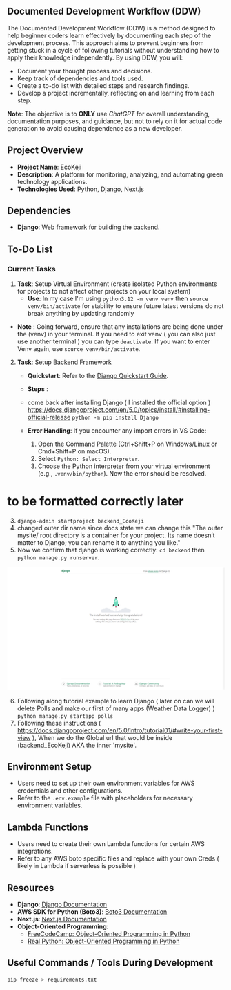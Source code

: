 ## Documented Development Workflow (DDW)

The Documented Development Workflow (DDW) is a method designed to help beginner coders learn effectively by documenting each step of the development process. This approach aims to prevent beginners from getting stuck in a cycle of following tutorials without understanding how to apply their knowledge independently. By using DDW, you will:

- Document your thought process and decisions.
- Keep track of dependencies and tools used.
- Create a to-do list with detailed steps and research findings.
- Develop a project incrementally, reflecting on and learning from each step.

**Note**: The objective is to **ONLY** use _ChatGPT_ for overall understanding, documentation purposes, and guidance, but not to rely on it for actual code generation to avoid causing dependence as a new developer.

## Project Overview

- **Project Name**: EcoKeji
- **Description**: A platform for monitoring, analyzing, and automating green technology applications.
- **Technologies Used**: Python, Django, Next.js
## Dependencies

- **Django**: Web framework for building the backend.

## To-Do List

### Current Tasks

1. **Task**: Setup Virtual Environment (create isolated Python environments for projects to not affect other projects on your local system)
   - **Use**: In my case I'm using `python3.12 -m venv venv` then `source venv/bin/activate` for stability to ensure future latest versions do not break anything by updating randomly
  - **Note** : Going forward, ensure that any installations are being done under the (venv) in your terminal. If you need to exit venv ( you can also just use another terminal ) you can type `deactivate`. If you want to enter Venv again, use `source venv/bin/activate`.

2. **Task**: Setup Backend Framework
   - **Quickstart**: Refer to the [Django Quickstart Guide](https://docs.djangoproject.com/en/5.0/intro/tutorial01/).
   - **Steps** : 
   -  come back after installing Django ( I installed the official option ) https://docs.djangoproject.com/en/5.0/topics/install/#installing-official-release `python -m pip install Django`

   - **Error Handling**: If you encounter any import errors in VS Code:
     1. Open the Command Palette (Ctrl+Shift+P on Windows/Linux or Cmd+Shift+P on macOS).
     2. Select `Python: Select Interpreter`.
     3. Choose the Python interpreter from your virtual environment (e.g., `.venv/bin/python`).
     Now the error should be resolved.

# to be formatted correctly later

  3. `django-admin startproject backend_EcoKeji`
  4. changed outer dir name since docs state we can change this "The outer mysite/ root directory is a container for your project. Its name doesn’t matter to Django; you can rename it to anything you like."
  5. Now we confirm that django is working correctly: `cd backend` then `python manage.py runserver`. 
  
  ![Working Example](images/django.png)

  6. Following along tutorial example to learn Django ( later on can we will delete Polls and make our first of many apps (Weather Data Logger) ) `python manage.py startapp polls`
  7. Following these instructions ( https://docs.djangoproject.com/en/5.0/intro/tutorial01/#write-your-first-view ), When we do the Global url that would be inside (backend_EcoKeji) AKA the inner 'mysite'.

## Environment Setup

- Users need to set up their own environment variables for AWS credentials and other configurations.
- Refer to the `.env.example` file with placeholders for necessary environment variables.

## Lambda Functions

- Users need to create their own Lambda functions for certain AWS integrations.
- Refer to any AWS boto specific files and replace with your own Creds ( likely in Lambda if serverless is possible )
## Resources

- **Django**: [Django Documentation](https://docs.djangoproject.com/en/stable/)
- **AWS SDK for Python (Boto3)**: [Boto3 Documentation](https://boto3.amazonaws.com/v1/documentation/api/latest/index.html)
- **Next.js**: [Next.js Documentation](https://nextjs.org/docs)
- **Object-Oriented Programming**:
  - [FreeCodeCamp: Object-Oriented Programming in Python](https://www.freecodecamp.org/news/object-oriented-programming-in-python/)
  - [Real Python: Object-Oriented Programming in Python](https://realpython.com/python3-object-oriented-programming/)

## Useful Commands / Tools During Development

```bash
pip freeze > requirements.txt
